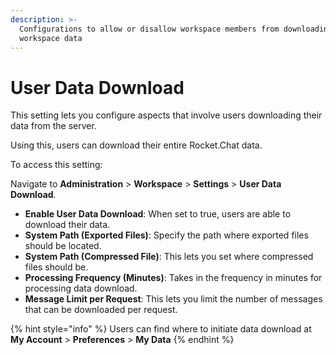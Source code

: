 ```yaml
---
description: >-
  Configurations to allow or disallow workspace members from downloading
  workspace data
---
```


# User Data Download

This setting lets you configure aspects that involve users downloading their data from the server.

Using this, users can download their entire Rocket.Chat data.

To access this setting:

&#x20;Navigate to **Administration** > **Workspace** > **Settings** > **User Data Download**.

* **Enable User Data Download**: When set to true, users are able to download their data.
* **System Path (Exported Files)**: Specify the path where exported files should be located.
* **System Path (Compressed File)**: This lets you set where compressed files should be.
* **Processing Frequency (Minutes)**: Takes in the frequency in minutes for processing data download.
* **Message Limit per Request**: This lets you limit the number of messages that can be downloaded per request.

{% hint style="info" %}
Users can find where to initiate data download at **My Account** > **Preferences** > **My Data**
{% endhint %}
